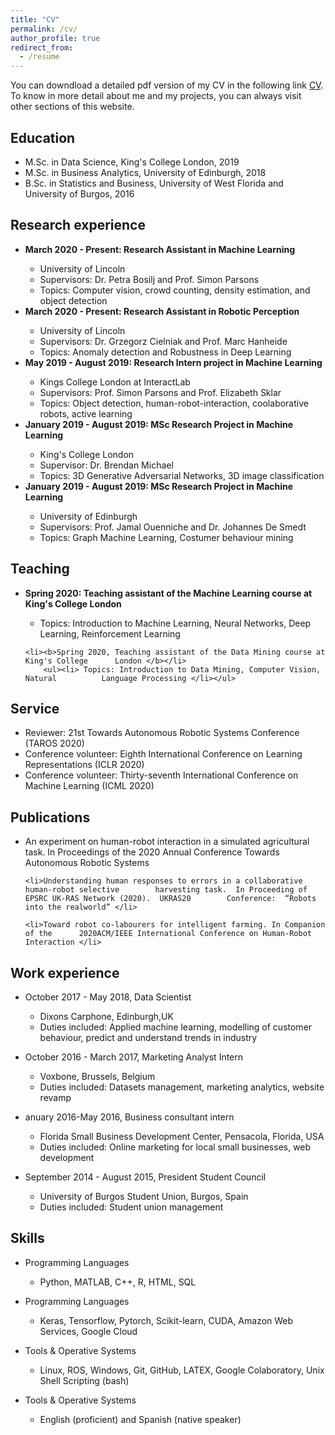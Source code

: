 ```yaml
---
title: "CV"
permalink: /cv/
author_profile: true
redirect_from:
  - /resume
---
```


<div class="text-justify">

<p>You can downdload a detailed pdf version of my CV in the following link <a href="https://adrianxsalazar.github.io/files/Adrian_Salazar_Research_CV.pdf">CV</a>. To know in more detail about me and my projects, you can always visit other sections of this website. </p>

<h2>Education</h2>

<ul>
	<li>M.Sc. in Data Science, King's College London, 2019 </li>
	<li>M.Sc. in Business Analytics, University of Edinburgh, 2018 </li>
	<li>B.Sc. in Statistics and Business, University of West Florida and University of 		Burgos, 2016 </li>

</ul> 

<h2>Research experience</h2>
<ul>
<li><b>March 2020 - Present: Research Assistant in Machine Learning</b></li>
	<ul>
	  <li>University of Lincoln</li>
	  <li>Supervisors:  Dr. Petra Bosilj and Prof. Simon Parsons</li>
	  <li>Topics: Computer vision, crowd counting, density estimation, and object 			detection</li> 
	</ul>

<li><b>March 2020 - Present: Research Assistant in Robotic Perception</b></li>
	<ul>
	  <li>University of Lincoln</li>
	  <li>Supervisors:  Dr.  Grzegorz Cielniak and Prof.  Marc Hanheide</li>
	  <li>Topics: Anomaly detection and Robustness in Deep Learning </li>
	</ul>	
  
<li><b>May 2019 - August 2019: Research Intern project in Machine Learning</b></li>
	<ul>
	<li>Kings College London at InteractLab</li>
  	<li>Supervisors: Prof. Simon Parsons and Prof. Elizabeth Sklar</li>
  	<li>Topics: Object detection, human-robot-interaction, coolaborative robots, active 		learning</li>
	</ul>
  
<li><b>January 2019 - August 2019: MSc Research Project in Machine Learning</b></li>
	<ul>
  	<li>King's College London</li>
  	<li>Supervisor:  Dr. Brendan Michael</li>
  	<li>Topics: 3D Generative Adversarial Networks, 3D image classification </li>
 	</ul>

<li><b>January 2019 - August 2019: MSc Research Project in Machine Learning</b></li>
	<ul>
  	<li>University of Edinburgh</li>
  	<li>Supervisors: Prof.  Jamal Ouenniche and Dr.  Johannes De Smedt</li>
 	<li>Topics: Graph Machine Learning, Costumer behaviour mining</li>
	</ul>
</ul>
  
<h2>Teaching</h2>
<ul>
	<li><b>Spring 2020: Teaching assistant of the Machine Learning course at King's 	College London </b></li>
  	<ul>
	<li> Topics: Introduction to Machine Learning, Neural Networks, Deep 			Learning, Reinforcement Learning </li> </ul>
  
 	<li><b>Spring 2020, Teaching assistant of the Data Mining course at King's College 		London </b></li>
  		<ul><li> Topics: Introduction to Data Mining, Computer Vision, Natural 			Language Processing </li></ul>
</ul>

<h2>Service</h2>
<ul>
 	<li>Reviewer:  21st Towards Autonomous Robotic Systems Conference (TAROS 2020) </li>
 	<li>Conference volunteer:  Eighth International Conference on Learning  		Representations (ICLR 2020) </li>
	<li>Conference volunteer:  Thirty-seventh International Conference on Machine 			Learning (ICML 2020) </li>
</ul>



<h2>Publications</h2>
<ul>
	<li>An experiment on human-robot interaction in a simulated agricultural task. In 		Proceedings of the 2020 Annual Conference Towards Autonomous Robotic Systems</li>

 	<li>Understanding human responses to errors in a collaborative human-robot selective 		harvesting task.  In Proceeding of EPSRC UK-RAS Network (2020).  UKRAS20 		Conference:  “Robots into the realworld” </li>

	<li>Toward robot co-labourers for intelligent farming. In Companion of the 		2020ACM/IEEE International Conference on Human-Robot Interaction </li>
	
</ul>

<h2>Work experience</h2>
<ul>

<li><p> October 2017 - May 2018, Data Scientist</li></p>
	<ul>
  	<li>Dixons Carphone, Edinburgh,UK </li>
  	<li>Duties included: Applied machine learning, modelling of customer behaviour, predict and understand trends in industry  </li>
	</ul>

<li><p> October 2016 - March 2017, Marketing Analyst Intern </li></p>
	<ul>
  	<li>Voxbone, Brussels, Belgium  </li>
  	<li>Duties included: Datasets management, marketing analytics, website revamp </li>
	</ul>
 
<li><p> anuary 2016-May 2016, Business consultant intern </li></p>
	<ul>
  	<li>Florida Small Business Development Center, Pensacola, Florida, USA </li>
  	<li>Duties included: Online marketing for local small businesses, web development </li>
	</ul>
  
<li><p> September 2014 - August 2015, President Student Council </li></p>
	<ul>
  	<li>University of Burgos Student Union, Burgos, Spain  </li>
  	<li>Duties included: Student union management </li>
	</ul>

</ul>

<h2> Skills </h2>

<ul>

<li><p> Programming Languages </li></p>
	<ul>
  	<li>Python, MATLAB, C++, R, HTML, SQL</li>
	</ul>

<li><p> Programming Languages </li></p>
	<ul>
  	<li>Keras, Tensorflow, Pytorch, Scikit-learn, CUDA, Amazon Web Services, Google 	Cloud </li>
	</ul>

<li><p> Tools & Operative Systems </li></p>
	<ul>
  	<li>Linux, ROS, Windows, Git, GitHub, LATEX, Google Colaboratory, Unix Shell 			Scripting (bash) </li>
	</ul>

<li><p> Tools & Operative Systems </li></p>
	<ul>
  	<li> English (proficient) and Spanish (native speaker)</li>
	</ul>
</ul>

</div>
  
